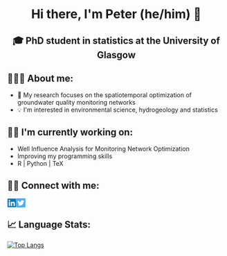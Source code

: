 <h1 align="center">
Hi there, I'm Peter (he/him) 👋
</h1>

<h2 align="center">
🎓 PhD student in statistics at the University of Glasgow
</h2>

## 👨🏻‍🎓 About me:

- 🍳 My research focuses on the spatiotemporal optimization of groundwater quality monitoring networks
- 💡 I'm interested in environmental science, hydrogeology and statistics

## ✍🏻 I'm currently working on:

- Well Influence Analysis for Monitoring Network Optimization
- Improving my programming skills
- R | Python | TeX

## 🤝🏻 Connect with me: 

<a href="https://www.linkedin.com/in/peterradvanyi/"><img align="left" src="https://github.com/peterradv/peterradv/blob/main/linkedin.png" width="21px"/></a>
<a href="https://twitter.com/peterradv"><img align="left" src="https://github.com/peterradv/peterradv/blob/main/twitter.png" width="21px"/></a>
</br>

## 📈 Language Stats:

[![Top Langs](https://github-readme-stats.vercel.app/api/top-langs/?username=peterradv&layout=compact)](https://github.com/peterradv)
